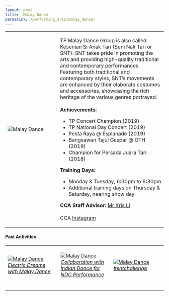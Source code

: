 ```yaml
---
layout: post
title:  Malay Dance
permalink: /performing_arts/malay_dance/
---
```


<div>
<table>
    <tr>
        <td style="width:33%"><image src="{{site.baseurl}}/images/CCA_malay_dance.jpg" style="display:block;margin-left:auto;margin-right:auto;" alt="Malay Dance"></image></td>
        <td>
            <p>
                TP Malay Dance Group is also called Kesenian Si Anak Tari (Seni Nak Tari or SNT). SNT takes pride in promoting the arts and providing high-quality traditional and contemporary performances. Featuring both traditional and contemporary styles, SNT’s movements are enhanced by their elaborate costumes and accessories, showcasing the rich heritage of the various genres portrayed.<br>
                <br>
                <b>Achievements:</b><br>
                <ul>
                    <li>TP Concert Champion (2019)</li>
                    <li>TP National Day Concert (2019)</li>
                    <li>Pesta Raya @ Esplanade (2019)</li>
                    <li>Bangsawan Tajul Gaspar @ OTH (2019)</li>
                    <li>Champion for Persada Juara Tari (2018)</li>
                </ul>
            </p>
            <p>
                <b>Training Days:</b><br>
                <ul>
                    <li>Monday & Tuesday, 6:30pm to 9:30pm</li>
                    <li>Additional training days on Thursday & Saturday, nearing show day</li>
                </ul>
            </p>
            <p>
                <b>CCA Staff Advisor:</b> <a href="mailto:chrislee@tp.edu.sg">Mr Xris Li</a><br>
                <br>
                CCA <a href="https://www.instagram.com/keseniansianaktari">Instagram</a>
            </p>
        </td>
    </tr>
</table>
</div>

#### Past Activities

<table>
    <tr>
        <td style="width:33%"><br>
            <a href="https://www.instagram.com/p/CKBuFVqBC3s/">
                <image src="{{site.baseurl}}/images/CCA-Malaydance_IG4.png" style="display:block;margin-left:auto;margin-right:auto;" alt="Malay Dance">
                <h6 style="margin-top:0%">Electric Dreams with Malay Dance</h6>
                </image>
            </a>
        </td>
        <td style="width:33%"><br>
            <a href="https://www.instagram.com/p/CDqukxJBx2q/">
                <image src="{{site.baseurl}}/images/CCA-Malaydance_IG1.png" style="display:block;margin-left:auto;margin-right:auto;" alt="Malay Dance">
                <h6 style="margin-top:0%">Collaboration with Indian Dance for NDC Performance</h6>
                </image>
            </a>
        </td>
        <td style="width:33%"><br>
            <a href="https://www.instagram.com/p/CA7NGbThdHL/">
                <image src="{{site.baseurl}}/images/CCA-Malaydance_IG3.png" style="display:block;margin-left:auto;margin-right:auto;" alt="Malay Dance">
                <h6 style="margin-top:0%">#sntchallenge</h6>    
                </image>
            </a>
        </td>
    </tr>
</table>


